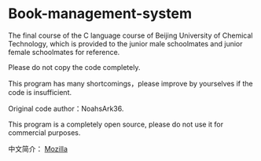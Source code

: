 # Book-management-system
The final course of the C language course of Beijing University of Chemical Technology, which is provided to the junior male schoolmates and junior female schoolmates for reference. 

Please do not copy the code completely. 

This program has many shortcomings，please improve by yourselves if the code is insufficient.

Original code author：NoahsArk36.

This program is a completely open source, please do not use it for commercial purposes.

中文简介：
[Mozilla](https://github.com/NoahsArk36/Book-management-system/blob/master/README-CN.MD)
